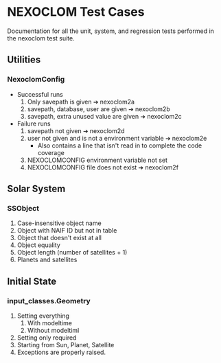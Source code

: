 # NEXOCLOM Test Cases

Documentation for all the unit, system, and regression tests performed in the nexoclom test suite.

## Utilities

### NexoclomConfig

* Successful runs
    1. Only savepath is given ➔ nexoclom2a
    2. savepath, database, user are given ➔ nexoclom2b
    3. savepath, extra unused value are given ➔ nexoclom2c
* Failure runs
    1. savepath not given ➔ nexoclom2d
    2. user not given and is not a environment variable ➔ nexoclom2e
        * Also contains a line that isn't read in to complete the code coverage
    3. NEXOCLOMCONFIG environment variable not set 
    4. NEXOCLOMCONFIG file does not exist ➔ nexoclom2f

## Solar System

### SSObject

1. Case-insensitive object name
2. Object with NAIF ID but not in table
3. Object that doesn't exist at all
4. Object equality
5. Object length (number of satellites + 1)
6. Planets and satellites

## Initial State

### input_classes.Geometry

1. Setting everything
   1. With modeltime
   2. Without modeltiml
2. Setting only required
3. Starting from Sun, Planet, Satellite
4. Exceptions are properly raised.

